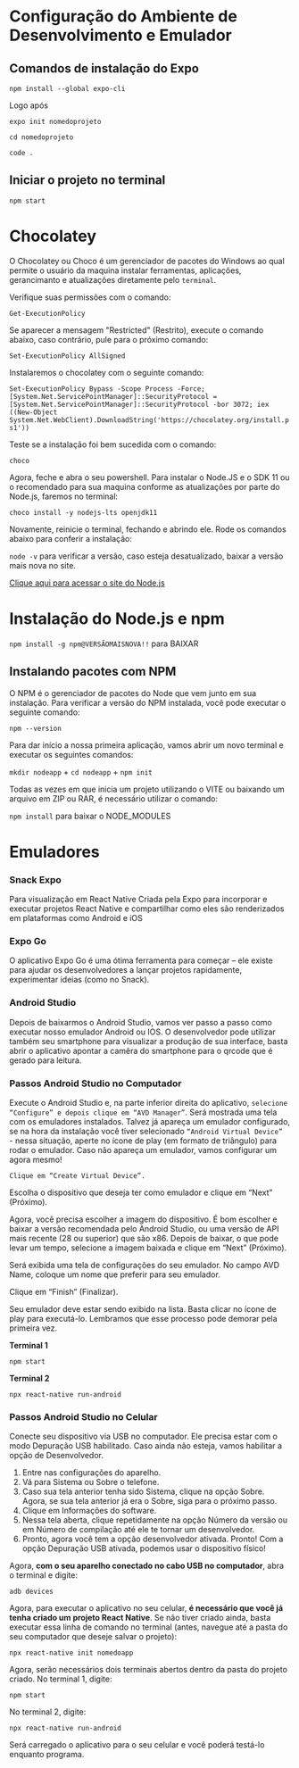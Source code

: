 # Configuração do Ambiente de Desenvolvimento e Emulador

## Comandos de instalação do Expo
 
` npm install --global expo-cli `

Logo após 

` expo init nomedoprojeto `

` cd nomedoprojeto `

` code . `

## Iniciar o projeto no terminal

`npm start`


# Chocolatey

O Chocolatey ou Choco é um gerenciador de pacotes do Windows ao qual permite o usuário da maquina instalar ferramentas, aplicações, gerancimanto e atualizações diretamente pelo `terminal`.

Verifique suas permissões com o comando:

`Get-ExecutionPolicy`

Se aparecer a mensagem "Restricted" (Restrito), execute o comando abaixo, caso contrário, pule para o próximo comando:

`Set-ExecutionPolicy AllSigned`

Instalaremos o chocolatey com o seguinte comando:

`Set-ExecutionPolicy Bypass -Scope Process -Force; [System.Net.ServicePointManager]::SecurityProtocol = [System.Net.ServicePointManager]::SecurityProtocol -bor 3072; iex ((New-Object System.Net.WebClient).DownloadString('https://chocolatey.org/install.ps1'))`

Teste se a instalação foi bem sucedida com o comando:

`choco`

Agora, feche e abra o seu powershell. Para instalar o Node.JS e o SDK 11 ou o recomendado para sua maquina conforme as atualizações por parte do Node.js, faremos no terminal:

`choco install -y nodejs-lts openjdk11 `

Novamente, reinicie o terminal, fechando e abrindo ele. Rode os comandos abaixo para conferir a instalação:

`node -v` para verificar a versão, caso esteja desatualizado, baixar a versão mais nova no site.

[Clique aqui para acessar o site do Node.js ](https://nodejs.org/en)

# Instalação do Node.js e npm

`npm install -g npm@VERSÃOMAISNOVA!!` para BAIXAR

## Instalando pacotes com NPM

O NPM é o gerenciador de pacotes do Node que vem junto em sua instalação. Para verificar a versão do NPM instalada, você pode executar o seguinte comando:

`npm --version`

Para dar início a nossa primeira aplicação, vamos abrir um novo terminal e executar os seguintes comandos:

`mkdir nodeapp` + `cd nodeapp` + `npm init`

Todas as vezes em que inicia um projeto utilizando o VITE ou baixando um arquivo em ZIP ou RAR, é necessário utilizar o comando: 

`npm install` para baixar o NODE_MODULES


# Emuladores

### Snack Expo

Para visualização em React Native Criada pela Expo para incorporar e executar projetos React Native e compartilhar como eles são renderizados em plataformas como Android e iOS

### Expo Go

O aplicativo Expo Go é uma ótima ferramenta para começar – ele existe para ajudar os desenvolvedores a lançar projetos rapidamente, experimentar ideias (como no Snack).

### Android Studio
Depois de baixarmos o Android Studio, vamos ver passo a passo como executar nosso emulador Android ou IOS. O desenvolvedor pode utilizar também seu smartphone para visualizar a produção de sua interface, basta abrir o aplicativo apontar a camêra do smartphone para o qrcode que é gerado para leitura.

### Passos Android Studio no Computador

Execute o Android Studio e, na parte inferior direita do aplicativo, `selecione “Configure” e depois clique em “AVD Manager”`. Será mostrada uma tela com os emuladores instalados. Talvez já apareça um emulador configurado, se na hora da instalação você tiver selecionado `“Android Virtual Device” ` - nessa situação, aperte no ícone de play (em formato de triângulo) para rodar o emulador. Caso não apareça um emulador, vamos configurar um agora mesmo!

`Clique em “Create Virtual Device”.`

Escolha o dispositivo que deseja ter como emulador e clique em “Next” (Próximo).

Agora, você precisa escolher a imagem do dispositivo. É bom escolher e baixar a versão recomendada pelo Android Studio, ou uma versão de API mais recente (28 ou superior) que são x86. Depois de baixar, o que pode levar um tempo, selecione a imagem baixada e clique em “Next” (Próximo).

Será exibida uma tela de configurações do seu emulador. No campo AVD Name, coloque um nome que preferir para seu emulador.

Clique em “Finish” (Finalizar).

Seu emulador deve estar sendo exibido na lista. Basta clicar no ícone de play para executá-lo. Lembramos que esse processo pode demorar pela primeira vez.

**Terminal 1**

`npm start`

**Terminal 2**

`npx react-native run-android`

### Passos Android Studio no Celular

Conecte seu dispositivo via USB no computador.
Ele precisa estar com o modo Depuração USB habilitado.
Caso ainda não esteja, vamos habilitar a opção de Desenvolvedor.
  1. Entre nas configurações do aparelho.
  2. Vá para Sistema ou Sobre o telefone.
  3. Caso sua tela anterior tenha sido Sistema, clique na opção Sobre. Agora, se sua tela anterior já era o Sobre, siga para o próximo passo.
  4. Clique em Informações do software.
  5. Nessa tela aberta, clique repetidamente na opção Número da versão ou em Número de compilação até ele te tornar um desenvolvedor.
  6. Pronto, agora você tem a opção desenvolvedor ativada.
Pronto! Com a opção Depuração USB ativada, podemos usar o dispositivo físico!

Agora, **com o seu aparelho conectado no cabo USB no computador**, abra o terminal e digite:

` adb devices `

Agora, para executar o aplicativo no seu celular, **é necessário que você já tenha criado um projeto React Native**. Se não tiver criado ainda, basta executar essa linha de comando no terminal (antes, navegue até a pasta do seu computador que deseje salvar o projeto):

` npx react-native init nomedoapp `

Agora, serão necessários dois terminais abertos dentro da pasta do projeto criado. No terminal 1, digite:

` npm start `

No terminal 2, digite:

`npx react-native run-android`

Será carregado o aplicativo para o seu celular e você poderá testá-lo enquanto programa.
